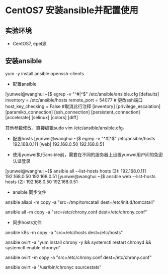 # CentOS7 安装ansible并配置使用

## 实验环境

- CentOS7, epel源

## 安装ansible

yum -y install ansible openssh-clients

- 配置ansible

[yunwei@wanghui ~]$ egrep -v "^#|^$" /etc/ansible/ansible.cfg 
[defaults]
inventory      = /etc/ansible/hosts
remote_port    = 54077 # 更改ssh端口
host_key_checking = False #取消此行注释
[inventory]
[privilege_escalation]
[paramiko_connection]
[ssh_connection]
[persistent_connection]
[accelerate]
[selinux]
[colors]
[diff]

其他参数修改，直接编辑sudo vim /etc/ansible/ansible.cfg。

- 配置hosts
[yunwei@wanghui ~]$ egrep -v "^#|^$" /etc/ansible/hosts
192.168.0.111
[web]
192.168.0.50
192.168.0.51

- 使用yunwei执行ansible前，需要在不同的服务器上设置yunwei用户间的免密认证登录

[yunwei@wanghui ~]$ ansible all --list-hosts
  hosts (3):
    192.168.0.111
    192.168.0.50
    192.168.0.51
[yunwei@wanghui ~]$ ansible web --list-hosts
  hosts (2):
    192.168.0.50
    192.168.0.51

- ansible 同步文件 

ansible allapi -m copy -a "src=/tmp/tomcatall dest=/etc/init.d/tomcatall"


ansible all -m copy -a "src=/etc/chrony.conf dest=/etc/chrony.conf"

- 同步hosts文件

ansible k8s -m copy -a "src=/etc/hosts dest=/etc/hosts"

ansible ovirt -a "yum install chrony -y && systemctl restart chronyd && systemctl enable chronyd"

ansible ovirt -m copy -a "src=/etc/chrony.conf dest=/etc/chrony.conf"

ansible ovirt -a "/usr/bin/chronyc sourcestats"